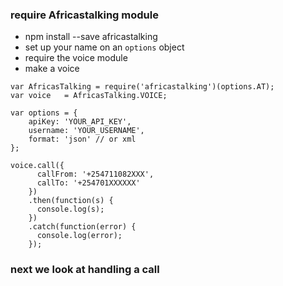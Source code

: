 ### require Africastalking module

- npm install --save africastalking
- set up your name on an ```options``` object
- require the voice module
- make a voice


```node
var AfricasTalking = require('africastalking')(options.AT);
var voice   = AfricasTalking.VOICE;

var options = {
    apiKey: 'YOUR_API_KEY',
    username: 'YOUR_USERNAME',
    format: 'json' // or xml
};

voice.call({
      callFrom: '+254711082XXX',
      callTo: '+254701XXXXXX'
    })
    .then(function(s) {
      console.log(s);
    })
    .catch(function(error) {
      console.log(error);
    });
```


### next we look at handling a call
